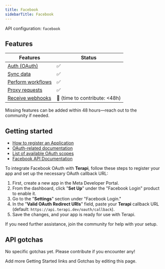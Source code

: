 ```yaml
---
title: Facebook
sidebarTitle: Facebook
---
```


API configuration: `facebook`

## Features

| Features | Status |
| - | - |
| [Auth (OAuth)](https://terapi.gitbook.io/terapi-api-explorer/integrate/guides/authorize-an-api) | ✅ |
| [Sync data](https://terapi.gitbook.io/terapi-api-explorer/integrate/guides/sync-data-from-an-api) | ✅ |
| [Perform workflows](https://terapi.gitbook.io/terapi-api-explorer/integrate/guides/perform-workflows-with-an-api) | ✅ |
| [Proxy requests](https://terapi.gitbook.io/terapi-api-explorer/integrate/guides/proxy-requests-to-an-api) | ✅ |
| [Receive webhooks](https://terapi.gitbook.io/terapi-api-explorer/integrate/guides/receive-webhooks-from-an-api) | 🚫 (time to contribute: &lt;48h) |

Missing features can be added within 48 hours—reach out to the community if needed.

## Getting started

-   [How to register an Application](https://developers.facebook.com/docs/development/create-an-app/)
-   [OAuth-related documentation](https://developers.facebook.com/docs/facebook-login/guides/advanced/manual-flow#confirm)
-   [List of available OAuth scopes](https://developers.facebook.com/docs/permissions/reference)
-   [Facebook API Documentation](https://developers.facebook.com/docs/)

To integrate Facebook OAuth with **Terapi**, follow these steps to register your app and set up the necessary OAuth callback URL:
1. First, create a new app in the Meta Developer Portal.
2. From the dashboard, click "**Set Up**" under the "Facebook Login" product to enable it.
3. Go to the "**Settings**" section under "Facebook Login."
4. In the "**Valid OAuth Redirect URIs**" field, paste your **Terapi** callback URL (default: `https://api.terapi.dev/oauth/callback`).
5. Save the changes, and your app is ready for use with Terapi.

If you need further assistance, join the community for help with your setup.

## API gotchas

No specific gotchas yet. Please contribute if you encounter any!

Add more Getting Started links and Gotchas by editing this page.

